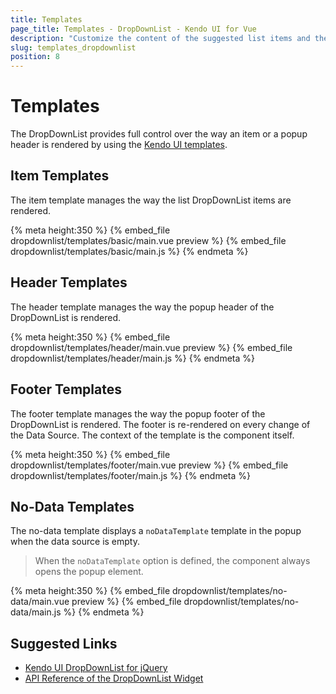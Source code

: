 ```yaml
---
title: Templates
page_title: Templates - DropDownList - Kendo UI for Vue
description: "Customize the content of the suggested list items and the suggested list elements of a Kendo UI DropDownList wrapper for Vue."
slug: templates_dropdownlist
position: 8
---
```


# Templates

The DropDownList provides full control over the way an item or a popup header is rendered by using the [Kendo UI templates](https://docs.telerik.com/kendo-ui/framework/templates/overview).

## Item Templates

The item template manages the way the list DropDownList items are rendered.

{% meta height:350 %}
{% embed_file dropdownlist/templates/basic/main.vue preview %}
{% embed_file dropdownlist/templates/basic/main.js %}
{% endmeta %}

## Header Templates

The header template manages the way the popup header of the DropDownList is rendered.

{% meta height:350 %}
{% embed_file dropdownlist/templates/header/main.vue preview %}
{% embed_file dropdownlist/templates/header/main.js %}
{% endmeta %}

## Footer Templates

The footer template manages the way the popup footer of the DropDownList is rendered. The footer is re-rendered on every change of the Data Source. The context of the template is the component itself.

{% meta height:350 %}
{% embed_file dropdownlist/templates/footer/main.vue preview %}
{% embed_file dropdownlist/templates/footer/main.js %}
{% endmeta %}

## No-Data Templates

The no-data template displays a `noDataTemplate` template in the popup when the data source is empty.

> When the `noDataTemplate` option is defined, the component always opens the popup element.

{% meta height:350 %}
{% embed_file dropdownlist/templates/no-data/main.vue preview %}
{% embed_file dropdownlist/templates/no-data/main.js %}
{% endmeta %}

## Suggested Links

* [Kendo UI DropDownList for jQuery](https://docs.telerik.com/kendo-ui/controls/editors/dropdownlist/overview)
* [API Reference of the DropDownList Widget](https://docs.telerik.com/kendo-ui/api/javascript/ui/dropdownlist)
